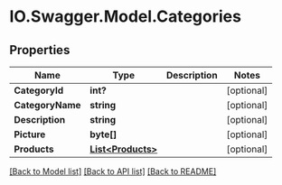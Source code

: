 # IO.Swagger.Model.Categories
## Properties

Name | Type | Description | Notes
------------ | ------------- | ------------- | -------------
**CategoryId** | **int?** |  | [optional] 
**CategoryName** | **string** |  | [optional] 
**Description** | **string** |  | [optional] 
**Picture** | **byte[]** |  | [optional] 
**Products** | [**List&lt;Products&gt;**](Products.md) |  | [optional] 

[[Back to Model list]](../README.md#documentation-for-models) [[Back to API list]](../README.md#documentation-for-api-endpoints) [[Back to README]](../README.md)

